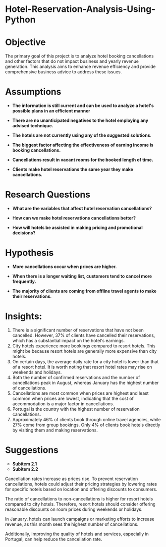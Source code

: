 # Hotel-Reservation-Analysis-Using-Python
# Objective

The primary goal of this project is to analyze hotel booking cancellations and other factors that do not impact business and yearly revenue generation. This analysis aims to enhance revenue efficiency and provide comprehensive business advice to address these issues.

# Assumptions
<ul>
  <li style="list-style-type: disc; font-weight: bold;">The information is still current and can be used to analyze a hotel's possible plans in an efficient manner</li>
</ul>
<ul>
  <li style="list-style-type: disc; font-weight: bold;">There are no unanticipated negatives to the hotel employing any advised technique.</li>
 </ul>
<ul>
  <li style="list-style-type: disc; font-weight: bold;">The hotels are not currently using any of the suggested solutions.</li> 
</ul>
<ul>
  <li style="list-style-type: disc; font-weight: bold;">The biggest factor affecting the effectiveness of earning income is booking cancellations.</li>
 </ul>
<ul>
  <li style="list-style-type: disc; font-weight: bold;">Cancellations result in vacant rooms for the booked length of time.</li>
</ul>
<ul>
  <li style="list-style-type: disc; font-weight: bold;">Clients make hotel reservations the same year they make cancellations.</li>
</ul>

# Research Questions
<ul>
  <li style="list-style-type: disc; font-weight: bold;">What are the variables that affect hotel reservation cancellations?</li>
</ul>
<ul>
  <li style="list-style-type: disc; font-weight: bold;">How can we make hotel reservations cancellations better?</li>
</ul>
<ul>
  <li style="list-style-type: disc; font-weight: bold;">How will hotels be assisted in making pricing and promotional decisions?</li>
</ul>

# Hypothesis

<ul>
  <li style="list-style-type: disc; font-weight: bold;">More cancellations occur when prices are higher.</li>
</ul>
<ul>
  <li style="list-style-type: disc; font-weight: bold;">When there is a longer waiting list, customers tend to cancel more frequently.</li>
</ul>

<ul>
  <li style="list-style-type: disc; font-weight: bold;">The majority of clients are coming from offline travel agents to make their reservations.</li>
</ul>

 # Insights:
 1. There is a significant number of reservations that have not been cancelled. However, 37% of clients have cancelled their reservations, which has a substantial impact on the hotel's earnings.
2. City hotels experience more bookings compared to resort hotels. This might be because resort hotels are generally more expensive than city hotels.
3. On certain days, the average daily rate for a city hotel is lower than that of a resort hotel. It is worth noting that resort hotel rates may rise on weekends and holidays.
4. Both the number of confirmed reservations and the number of cancellations peak in August, whereas January has the highest number of cancellations.
5. Cancellations are most common when prices are highest and least common when prices are lowest, indicating that the cost of accommodation is a major factor in cancellations.
6. Portugal is the country with the highest number of reservation cancellations.
7. Approximately 46% of clients book through online travel agencies, while 27% come from group bookings. Only 4% of clients book hotels directly by visiting them and making reservations.

# Suggestions
<ul>
      <li style="list-style-type: circle; font-weight: bold;">Subitem 2.1</li>
      <li style="list-style-type: circle; font-weight: bold;">Subitem 2.2</li>
    </ul>

Cancellation rates increase as prices rise. To prevent reservation cancellations, hotels could adjust their pricing strategies by lowering rates for specific hotels based on location and offering discounts to consumers.

The ratio of cancellations to non-cancellations is higher for resort hotels compared to city hotels. Therefore, resort hotels should consider offering reasonable discounts on room prices during weekends or holidays.

In January, hotels can launch campaigns or marketing efforts to increase revenue, as this month sees the highest number of cancellations.

Additionally, improving the quality of hotels and services, especially in Portugal, can help reduce the cancellation rate.















